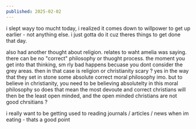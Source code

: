 ```yaml
---
published: 2025-02-02
---
```


i slept wayy too mucht today, i realized it comes down to willpower to get up earlier - not anything else. i just gotta do it cuz theres things to get done that day.

also had another thought about religion. relates to waht amelia was saying. there can be no "correct" philosophy or thuoght process. the moment you get into that thinking, sm rly bad happens becuase you dont consider the grey areas. then in that case is religion or christianity scary ? yes in the way that they set in stone some absolute correct moral philosophy imo. but to believe in christianity, you need to be believing absolutelty in this moral philosophy so does that mean the most devoute and correct christians will then be the least open minded, and the open minded christians are not good chrsitians ?

i really want to be getting used to reading journals / articles / news when im eating - thats a good point